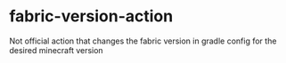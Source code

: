 # fabric-version-action
Not official action that changes the fabric version in gradle config for the desired minecraft version 
